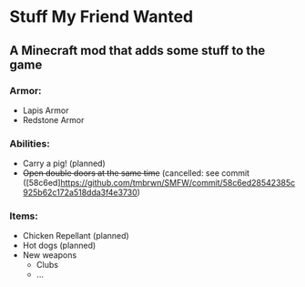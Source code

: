 # Stuff My Friend Wanted
## A Minecraft mod that adds some stuff to the game

### Armor:
- Lapis Armor
- Redstone Armor

### Abilities:
- Carry a pig! (planned)
- ~~Open double doors at the same time~~ (cancelled: see commit ([58c6ed]https://github.com/tmbrwn/SMFW/commit/58c6ed28542385c925b62c172a518dda3f4e3730)

### Items:
- Chicken Repellant (planned)
- Hot dogs (planned)
- New weapons
    - Clubs
    - ...
